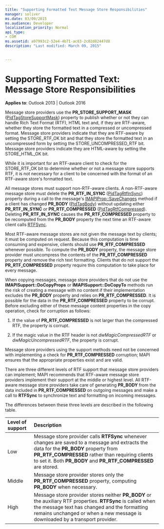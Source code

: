 ```yaml
---
title: "Supporting Formatted Text Message Store Responsibilities"
manager: soliver
ms.date: 03/09/2015
ms.audience: Developer
localization_priority: Normal
api_type:
- COM
ms.assetid: a97993c2-52e4-4b71-ac03-2c02d82447d8
description: "Last modified: March 09, 2015"
 
 
---
```


# Supporting Formatted Text: Message Store Responsibilities

  
  
**Applies to**: Outlook 2013 | Outlook 2016 
  
Message store providers use the **PR_STORE_SUPPORT_MASK** ([PidTagStoreSupportMask](pidtagstoresupportmask-canonical-property.md)) property to publish whether or not they can handle Rich Text Format (RTF), HTML text and, if they are RTF-aware, whether they store the formatted text in a compressed or uncompressed format. Message store providers indicate that they are RTF-aware by setting the STORE_RTF_OK bit and that they store the formatted text in an uncompressed form by setting the STORE_UNCOMPRESSED_RTF bit. Message store providers indicate they are HTML-aware by setting the STORE_HTML_OK bit.
  
While it is important for an RTF-aware client to check for the STORE_RTF_OK bit to determine whether or not a message store supports RTF, it is not necessary for a client to be concerned with the format of an RTF-aware store's formatted text. 
  
All message stores must support non-RTF-aware clients. A non-RTF-aware message store must delete the **PR_RTF_IN_SYNC** ([PidTagRtfInSync](pidtagrtfinsync-canonical-property.md)) property during a call to the message's [IMAPIProp::SaveChanges](imapiprop-savechanges.md) method if a client has changed **PR_BODY** ([PidTagBody](pidtagbody-canonical-property.md)) without updating either **PR_RTF_IN_SYNC** or **PR_RTF_COMPRESSED** ([PidTagRtfCompressed](pidtagrtfcompressed-canonical-property.md)). Deleting **PR_RTF_IN_SYNC** causes the **PR_RTF_COMPRESSED** property to be recomputed from the **PR_BODY** property the next time an RTF-aware client calls [RTFSync](rtfsync.md). 
  
Most RTF-aware message stores are not given the message text by clients; it must be computed on request. Because this computation is time consuming and expensive, clients should use **PR_RTF_COMPRESSED** whenever possible. To compute the **PR_BODY** property, the message store provider must uncompress the contents of the **PR_RTF_COMPRESSED** property and remove the rich text formatting. Clients that do not support the **PR_RTF_COMPRESSED** property require this computation to take place for every message. 
  
When copying messages, message store providers that do not use the **IMAPISupport::DoCopyProps** or **IMAPISupport::DoCopyTo** methods run the risk of creating a message with no content if their implementation excludes the **PR_BODY** property and relies on **PR_RTF_COMPRESSED**. It is possible for the data in the **PR_RTF_COMPRESSED** property to be corrupt. Before excluding either of these message content properties in the copy operation, check for corruption as follows: 
  
1. If the value of **PR_RTF_COMPRESSED** is not larger than the compressed RTF, the property is corrupt. 
    
2. If the magic value in the RTF header is not  _dwMagicCompressedRTF_ or  _dwMagicUncompressedRTF_, the property is corrupt.
    
Message store providers using the support methods need not be concerned with implementing a check for **PR_RTF_COMPRESSED** corruption; MAPI ensures that the appropriate properties exist and are valid. 
  
There are three different levels of RTF support that message store providers can implement; MAPI recommends that RTF-aware message store providers implement their support at the middle or highest level. All RTF-aware message store providers take care of generating **PR_BODY** from the data included in **PR_RTF_COMPRESSED** on outgoing messages and make a call to **RTFSync** to synchronize text and formatting on incoming messages. 
  
The differences between these three levels are described in the following table. 
  
|**Level of support**|**Description**|
|:-----|:-----|
|Low  <br/> |Message store provider calls **RTFSync** whenever changes are saved to a message and extracts the data for the **PR_BODY** property from **PR_RTF_COMPRESSED** rather than requiring clients to set it. Both **PR_BODY** and **PR_RTF_COMPRESSED** are stored.  <br/> |
|Middle  <br/> |Message store provider stores only the **PR_RTF_COMPRESSED** property, computing **PR_BODY** when necessary.  <br/> |
|High  <br/> |Message store provider stores neither **PR_BODY** or the auxiliary RTF properties. **RTFSync** is called when the message text has changed and the formatting remains unchanged or when a new message is downloaded by a transport provider.  <br/> |
   

